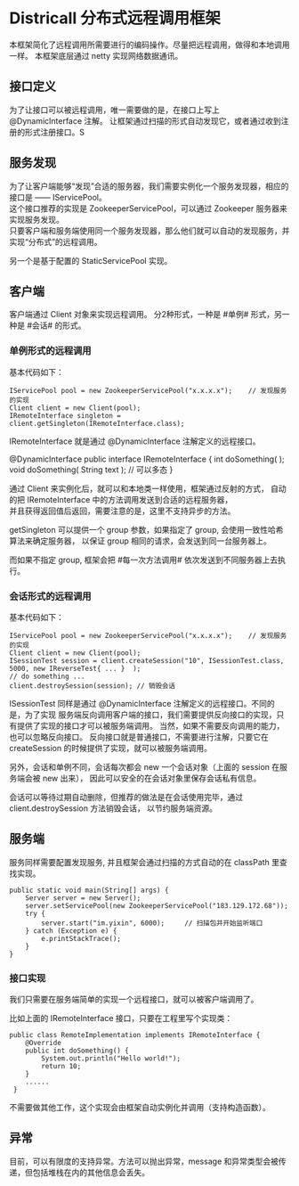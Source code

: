 # Districall 分布式远程调用框架

本框架简化了远程调用所需要进行的编码操作。尽量把远程调用，做得和本地调用一样。
本框架底层通过 netty 实现网络数据通讯。

## 接口定义

为了让接口可以被远程调用，唯一需要做的是，在接口上写上 @DynamicInterface 注解。
让框架通过扫描的形式自动发现它，或者通过收到注册的形式注册接口。S

## 服务发现

为了让客户端能够“发现”合适的服务器，我们需要实例化一个服务发现器，相应的接口是 —— IServicePool。  
这个接口推荐的实现是 ZookeeperServicePool，可以通过 Zookeeper 服务器来实现服务发现。  
只要客户端和服务端使用同一个服务发现器，那么他们就可以自动的发现服务，并实现“分布式”的远程调用。

另一个是基于配置的 StaticServicePool 实现。

## 客户端

客户端通过 Client 对象来实现远程调用。
分2种形式，一种是 #单例# 形式，另一种是 #会话# 的形式。

### 单例形式的远程调用

基本代码如下：

    IServicePool pool = new ZookeeperServicePool("x.x.x.x");    // 发现服务的实现
    Client client = new Client(pool);
    IRemoteInterface singleton = client.getSingleton(IRemoteInterface.class);

IRemoteInterface 就是通过 @DynamicInterface 注解定义的远程接口。

@DynamicInterface
public interface IRemoteInterface {
    int doSomething( );
    void doSomething( String text );    // 可以多态
}

通过 Client 来实例化后，就可以和本地类一样使用，框架通过反射的方式，
自动的把 IRemoteInterface 中的方法调用发送到合适的远程服务器，  
并且获得返回值后返回，需要注意的是，这里不支持异步的方法。

getSingleton 可以提供一个 group 参数，如果指定了 group, 会使用一致性哈希算法来确定服务器，
以保证 group 相同的请求，会发送到同一台服务器上。

而如果不指定 group, 框架会把 #每一次方法调用# 依次发送到不同服务器上去执行。

### 会话形式的远程调用

基本代码如下：

    IServicePool pool = new ZookeeperServicePool("x.x.x.x");    // 发现服务的实现
    Client client = new Client(pool);
    ISessionTest session = client.createSession("10", ISessionTest.class, 5000, new IReverseTest{ ... }  );
    // do something ...
    client.destroySession(session); // 销毁会话

ISessionTest 同样是通过 @DynamicInterface 注解定义的远程接口。不同的是，为了实现
服务端反向调用客户端的接口，我们需要提供反向接口的实现，只有提供了实现的接口才可以被服务端调用。
当然，如果不需要反向调用的能力，也可以忽略反向接口。
反向接口就是普通接口，不需要进行注解，只要它在 createSession 的时候提供了实现，就可以被服务端调用。

另外，会话和单例不同，会话每次都会 new 一个会话对象（上面的 session 在服务端会被 new 出来），
因此可以安全的在会话对象里保存会话私有信息。

会话可以等待过期自动删除，但推荐的做法是在会话使用完毕，通过 client.destroySession 方法销毁会话，
以节约服务端资源。

## 服务端

服务同样需要配置发现服务, 并且框架会通过扫描的方式自动的在 classPath 里查找实现。

    public static void main(String[] args) {
        Server server = new Server();
        server.setServicePool(new ZookeeperServicePool("183.129.172.68"));
        try {
            server.start("im.yixin", 6000);     // 扫描包并开始监听端口 
        } catch (Exception e) {
            e.printStackTrace();
        }
    }

### 接口实现

我们只需要在服务端简单的实现一个远程接口，就可以被客户端调用了。

比如上面的 IRemoteInterface 接口，只要在工程里写个实现类：

    public class RemoteImplementation implements IRemoteInterface {
        @Override
        public int doSomething() {
            System.out.println("Hello world!");
            return 10;
        }
        ......
     }

不需要做其他工作，这个实现会由框架自动实例化并调用（支持构造函数）。

## 异常

目前，可以有限度的支持异常。方法可以抛出异常，message 和异常类型会被传递，但包括堆栈在内的其他信息会丢失。
